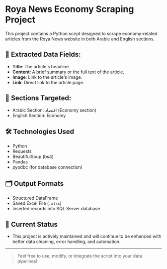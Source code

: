 # Roya News Economy Scraping Project

This project contains a Python script designed to scrape economy-related articles from the Roya News website in both Arabic and English sections.

## 📂 Extracted Data Fields:
- **Title**: The article's headline.
- **Content**: A brief summary or the full text of the article.
- **Image**: Link to the article's image.
- **Link**: Direct link to the article page.

## 📄 Sections Targeted:
- Arabic Section: اقتصاد (Economy section)
- English Section: Economy

## 🛠️ Technologies Used
- Python
- Requests
- BeautifulSoup (bs4)
- Pandas
- pyodbc (for database connection)

## 🗂️ Output Formats
- Structured DataFrame
- Saved Excel File (`.xlsx`)
- Inserted records into SQL Server database

## 🚀 Current Status
- This project is actively maintained and will continue to be enhanced with better data cleaning, error handling, and automation.

---

> Feel free to use, modify, or integrate the script into your data pipelines!
